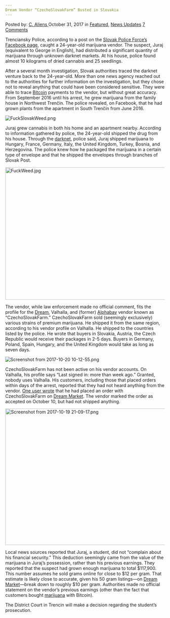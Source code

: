 ```yaml
---
Dream Vendor “CzechoSlovakFarm” Busted in Slovakia
---
```

<article class="post-listing post-23329 post type-post status-publish format-standard has-post-thumbnail hentry 
 tag-busted tag-czechoslovakfarm tag-dream tag-slovakia tag-vendor">
<div class="post-inner">
<span>Posted by: <a href="https://www.deepdotweb.com/author/caliens/" title="">C. Aliens </a></span>
<span>October 31, 2017</span>
<span>in <a href="https://www.deepdotweb.com/category/deepdot-news/" rel="category tag">Featured</a>, <a href="https://www.deepdotweb.com/category/news-updates/" rel="category tag">News Updates</a></span>
<span><a href="https://www.deepdotweb.com/2017/10/31/dream-vendor-czechoslovakfarm-busted-slovakia/#comments">7 Comments</a></span>


<p>Trenciansky Police, according to a post on the <a href="https://www.facebook.com/policiaslovakia/posts/1748419831854898">Slovak Police Force’s Facebook page</a>, caught a 24-year-old marijuana vendor. The suspect, Juraj (equivalent to George in English), had distributed a significant quantity of marijuana through unknown darknet markets. At his house, police found almost 10 kilograms of dried cannabis and 25 seedlings.</p>
<p>After a several month investigation, Slovak authorities traced the darknet venture back to the 24-year-old. More than one news agency reached out to the authorities for further information on the investigation, but they chose not to reveal anything that could have been considered sensitive. They were able to trace <a href="http://deepdotweb.com/tag/bitcoin">Bitcoin</a> payments to the vendor, but without great accuracy. From September 2016 until his arrest, he grew marijuana from the family house in Northwest Trenčín. The police revealed, on Facebook, that he had grown plants from the apartment in South Trenčín from June 2016.</p>
<p><img class="wp-image-23337 aligncenter" src="https://www.deepdotweb.com/wp-content/uploads/2017/10/fuckslovakweed-png.png" alt="FuckSlovakWeed.png" srcset="https://www.deepdotweb.com/wp-content/uploads/2017/10/fuckslovakweed-png.png 737w, https://www.deepdotweb.com/wp-content/uploads/2017/10/fuckslovakweed-png-300x204.png 300w" sizes="(max-width: 737px) 100vw, 737px" /></p>
<p>Juraj grew cannabis in both his home and an apartment nearby. According to information gathered by police, the 24-year-old shipped the drug from his house. Through the <a href="http://deepdotweb.com/tag/darknet">darknet</a>, police said, Juraj shipped marijuana to Hungary, France, Germany, Italy, the United Kingdom, Turkey, Bosnia, and Herzegovina. The police knew how he packaged the marijuana in a certain type of envelope and that he shipped the envelopes through branches of Slovak Post.</p>
<p><img class="wp-image-23338 aligncenter" src="https://www.deepdotweb.com/wp-content/uploads/2017/10/fuckweed-jpg-1.jpeg" alt="FuckWeed.jpg" width="629" height="419" /></p>
<p>The vendor, while law enforcement made no official comment, fits the profile for the <a href="http://www.deepdotweb.com/marketplace-directory/listing/dream-market/">Dream</a>, Valhalla, and (former) <a href="http://deepdotweb.com/tag/alphabay">Alphabay</a> vendor known as “CzechoSlovakFarm.” CzechoSlovakFarm sold (seemingly exclusively) various strains of premium marijuana. He shipped it from the same region, according to his vendor profile on Valhalla. He shipped to the countries listed by the police. He wrote that buyers in Slovakia, Austria, the Czech Republic would receive their packages in 2-5 days. Buyers in Germany, Poland, Spain, Hungary, and the United Kingdom would take as long as seven days.</p>
<p><img class="wp-image-23339 aligncenter" src="https://www.deepdotweb.com/wp-content/uploads/2017/10/screenshot-from-2017-10-20-10-12-55-png.png" alt="Screenshot from 2017-10-20 10-12-55.png" srcset="https://www.deepdotweb.com/wp-content/uploads/2017/10/screenshot-from-2017-10-20-10-12-55-png.png 841w, https://www.deepdotweb.com/wp-content/uploads/2017/10/screenshot-from-2017-10-20-10-12-55-png-300x184.png 300w" sizes="(max-width: 841px) 100vw, 841px" /></p>
<p>CzechoSlovakFarm has not been active on his vendor accounts. On Valhalla, his profile says “Last signed in: more than week ago.” Granted, nobody uses Valhalla. His customers, including those that placed orders within days of the arrest, reported that they had not heard anything from the vendor. <a href="https://www.reddit.com/r/DarkNetMarkets/comments/76tkoi/vendor_accepted_the_order_but_hasnt_marked/">One user wrote</a> that he had placed an order with CzechoSlovakFarm on <a href="http://www.deepdotweb.com/marketplace-directory/listing/dream-market/">Dream Market</a>. The vendor marked the order as accepted on October 10, but had not shipped anything.</p>
<p><img class="wp-image-23340 aligncenter" src="https://www.deepdotweb.com/wp-content/uploads/2017/10/screenshot-from-2017-10-19-21-09-17-png.png" alt="Screenshot from 2017-10-19 21-09-17.png" width="652" height="432" srcset="https://www.deepdotweb.com/wp-content/uploads/2017/10/screenshot-from-2017-10-19-21-09-17-png.png 954w, https://www.deepdotweb.com/wp-content/uploads/2017/10/screenshot-from-2017-10-19-21-09-17-png-300x199.png 300w" sizes="(max-width: 652px) 100vw, 652px" /></p>
<p>Local news sources reported that Juraj, a student, did not “complain about his financial security.” This deduction seemingly came from the value of the marijuana in Juraj’s possession, rather than his previous earnings. They reported that the suspect had grown enough marijuana to total $117,900. This number assumes he sold grams online for close to $12 per gram. That estimate is likely close to accurate, given his 50 gram listings—on <a href="http://www.deepdotweb.com/marketplace-directory/listing/dream-market/">Dream Market</a>—break down to roughly $10 per gram. Authorities made no official statement on the vendor’s previous earnings (other than the fact that customers bought <a href="https://www.deepdotweb.com/tag/marijuana/">marijuana</a> with Bitcoin).</p>
<p>The District Court in Trencin will make a decision regarding the student’s prosecution.</p>
</div>
<span style="display:none"><a href="https://www.deepdotweb.com/tag/busted/" rel="tag">busted</a> <a href="https://www.deepdotweb.com/tag/czechoslovakfarm/" rel="tag">czechoslovakfarm</a> <a href="https://www.deepdotweb.com/tag/dream/" rel="tag">dream</a> <a href="https://www.deepdotweb.com/tag/slovakia/" rel="tag">slovakia</a> <a href="https://www.deepdotweb.com/tag/vendor/" rel="tag">vendor</a></span> <span style="display:none" class="updated">2017-10-31</span>
<div style="display:none" class="vcard author" itemprop="author" itemscope itemtype="http://schema.org/Person"><strong class="fn" itemprop="name"><a href="https://www.deepdotweb.com/author/caliens/" title="Posts by C. Aliens" rel="author">C. Aliens</a></strong></div>
</div>
</article>


